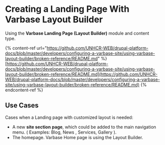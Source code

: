 # Creating a Landing Page With Varbase Layout Builder

Using the **Varbase Landing Page (Layout Builder)** module and content type.

{% content-ref url="https://github.com/UNHCR-WEB/drupal-platform-docs/blob/master/developers/configuring-a-varbase-site/using-varbase-layout-builder/broken-reference/README.md" %}
[https://github.com/UNHCR-WEB/drupal-platform-docs/blob/master/developers/configuring-a-varbase-site/using-varbase-layout-builder/broken-reference/README.md](https://github.com/UNHCR-WEB/drupal-platform-docs/blob/master/developers/configuring-a-varbase-site/using-varbase-layout-builder/broken-reference/README.md)
{% endcontent-ref %}

## Use Cases

Cases when a Landing page with customized layout is needed:

* A new **site section** **page**, which could be added to the main navigation menu. ( Examples: Blog, News , Services, Gallery ).
* The homepage. Varbase Home page is using the Layout Builder.
